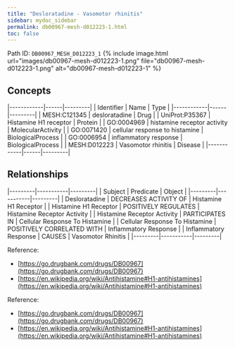 ```yaml
---
title: "Desloratadine - Vasomotor rhinitis"
sidebar: mydoc_sidebar
permalink: db00967-mesh-d012223-1.html
toc: false 
---
```



Path ID: `DB00967_MESH_D012223_1`
{% include image.html url="images/db00967-mesh-d012223-1.png" file="db00967-mesh-d012223-1.png" alt="db00967-mesh-d012223-1" %}

## Concepts

|------------|------|---------|
| Identifier | Name | Type    |
|------------|------|---------|
| MESH:C121345 | desloratadine | Drug |
| UniProt:P35367 | Histamine H1 receptor | Protein |
| GO:0004969 | histamine receptor activity | MolecularActivity |
| GO:0071420 | cellular response to histamine | BiologicalProcess |
| GO:0006954 | inflammatory response | BiologicalProcess |
| MESH:D012223 | Vasomotor rhinitis | Disease |
|------------|------|---------|

## Relationships

|---------|-----------|---------|
| Subject | Predicate | Object  |
|---------|-----------|---------|
| Desloratadine | DECREASES ACTIVITY OF | Histamine H1 Receptor |
| Histamine H1 Receptor | POSITIVELY REGULATES | Histamine Receptor Activity |
| Histamine Receptor Activity | PARTICIPATES IN | Cellular Response To Histamine |
| Cellular Response To Histamine | POSITIVELY CORRELATED WITH | Inflammatory Response |
| Inflammatory Response | CAUSES | Vasomotor Rhinitis |
|---------|-----------|---------|

Reference: 
  - [https://go.drugbank.com/drugs/DB00967](https://go.drugbank.com/drugs/DB00967)
  - [https://en.wikipedia.org/wiki/Antihistamine#H1-antihistamines](https://en.wikipedia.org/wiki/Antihistamine#H1-antihistamines)

Reference: 
  - [https://go.drugbank.com/drugs/DB00967](https://go.drugbank.com/drugs/DB00967)
  - [https://en.wikipedia.org/wiki/Antihistamine#H1-antihistamines](https://en.wikipedia.org/wiki/Antihistamine#H1-antihistamines)
